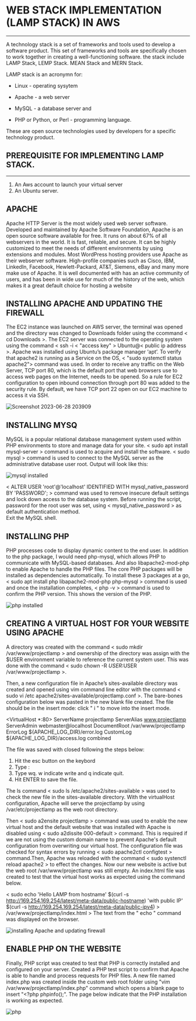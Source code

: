 # WEB STACK IMPLEMENTATION (LAMP STACK) IN AWS
---
 A technology stack is a set of frameworks and tools used to develop a software product. This set of frameworks and tools are specifically chosen to work together in creating a well-functioning software. the stack include LAMP Stack, LEMP Stack. MEAN Stack and MERN Stack. 
 
 LAMP stack is an acronymn for:
 <!-- UL -->
 * Linux - operating sysytem
 
 * Apache - a web server
 
 * MySQL - a database server and
 
 * PHP or Python, or Perl - programming language. 
 
 These are open source technologies used by developers for a specific technology product. 

## PREREQUISITE FOR IMPLEMENTING LAMP STACK.
---
<!-- OL -->
1. An Aws account to launch your virtual server
1. An Ubuntu server. 

##  APACHE
<P>Apache HTTP Server is the most widely used web server software. Developed and maintained by Apache Software Foundation, Apache is an open source software available for free. It runs on about 67% of all webservers in the world. It is fast, reliable, and secure. It can be highly customized to meet the needs of different environments by using extensions and modules. Most WordPress hosting providers use Apache as their webserver software. High-profile companies such as Cisco, IBM, LinkedIn, Facebook, Hewlett-Packard, AT&T, Siemens, eBay and many more make use of Apache. It is well documented with has an active community of users, and has been in wide use for much of the history of the web, which makes it a great default choice for hosting a website</P>

## INSTALLING APACHE AND UPDATING THE FIREWALL
The EC2 instance was launched on AWS server, the terminal was opened and the directory was changed to Downloads folder using the ccommand < cd Downloads >. The EC2 server was connected to the operating system using the command < ssh -i < "access key" > Ubuntu@< public ip address >.  Apache was installed using Ubuntu’s package manager ‘apt’.
To verify that apache2 is running as a Service on the OS, < "sudo systemctl status apache2"> command was used.
In order to receive any traffic on the Web Server, TCP port 80, which is the default port that web browsers use to access web pages on the Internet, needs to be opened. So a rule for EC2 configuration to open inbound connection through port 80 was added to the security rule. By default, we have TCP port 22 open on our EC2 machine to access it via SSH. 

![Screenshot 2023-06-28 203909](https://github.com/Saidat23/devops.pbl/assets/138054715/74f0bffa-4a70-42e2-8c16-e7c5556fc340)

## INSTALLING MYSQ
  MySQL is a popular relational database management system used within PHP environments to store and manage data for your site.
< sudo apt install mysql-server > command is used to acquire and install the software.
< sudo mysql > command is used to connect to the MySQL server as the administrative database user root.
 Output will look like this:
 
![mysql installed](https://github.com/Saidat23/devops.pbl/assets/138054715/36144c9f-6490-445b-ac37-6f6301b51f92)

< ALTER USER 'root'@'localhost' IDENTIFIED WITH mysql_native_password BY 'PASSWORD'; > command was used to remove insecure default settings and lock down access to the database system. Before running the script, password for the root user was set, using < mysql_native_password > as default authentication method.  
Exit the MySQL shell.

## INSTALLING PHP
 PHP  processes code to display dynamic content to the end user. In addition to the php package, I would need php-mysql, which allows PHP to communicate with MySQL-based databases. And also libapache2-mod-php to enable Apache to handle the PHP files. The core PHP packages will be installed as dependencies automatically.
To install these 3 packages at a go, < sudo apt install php libapache2-mod-php php-mysql > command is used and once the installation completes, < php -v > command is used to confirm the PHP version. This shows the version of the PHP.

![php installed](https://github.com/Saidat23/devops.pbl/assets/138054715/7632d4e1-604c-41c8-bb0d-bcbb669ea9c1)

## CREATING A VIRTUAL HOST FOR YOUR WEBSITE USING APACHE  


A directory was created with the command < sudo mkdir /var/www/projectlamp > and ownership of the directory was assign with the $USER environment variable to reference the current system user. This was done with the command < sudo chown -R $USER:$USER /var/www/projectlamp >.

Then, a new configuration file in Apache’s sites-available directory was created and opened using vim command line editor with the command < sudo vi /etc apache2/sites-available/projectlamp.conf >. The bare-bones configuration below was pasted in the new blank file created. The file should be in the insert mode: click " i " to move into the insert mode.

<VirtualHost *:80>
    ServerName projectlamp
    ServerAlias www.projectlamp 
    ServerAdmin webmaster@localhost
    DocumentRoot /var/www/projectlamp
    ErrorLog ${APACHE_LOG_DIR}/error.log
    CustomLog ${APACHE_LOG_DIR}/access.log combined
</VirtualHost>

The file was saved with closed following the steps below:
1. Hit the esc button on the keybord
2. Type :
3. Type wq. w indicate write and q indicate quit.
4. Hit ENTER to save the file.

The ls command < sudo ls /etc/apache2/sites-available > was used to check the new file in the sites-available directory. With the virtualHost configuration, Apache will serve the projectlamp by using /var/etc/projectlamp as the web root directory. 



Then < sudo a2ensite projectlamp > command was used to enable the new virtual host and the default website that was installed with Apache is disabled using < sudo a2dissite 000-default > command. This is required if we are not using the custom domain name to prevent Apache's default configuration from overwriting our virtual host. 
The configuration file was checked for syntax errors by running < sudo apache2ctl configtest > command.Then, Apache was reloaded with the command < sudo systenctl reload apache2 > to effect the changes. Now our new website is active but the web root /var/www/projectlamp was still empty. An index.html file was created to test that the virtual host works as expected using the command below.

< sudo echo 'Hello LAMP from hostname' $(curl -s http://169.254.169.254/latest/meta-data/public-hostname) 'with public IP' $(curl -s http://169.254.169.254/latest/meta-data/public-ipv4) > /var/www/projectlamp/index.html >
The text from the " echo " command was displayed on the browser.

![installing Apache and updating firewall](https://github.com/Saidat23/devops.pbl/assets/138054715/41c0bd72-a351-44d6-a56e-07b4eca34f90)

## ENABLE PHP ON THE WEBSITE
Finally, PHP script was created to test that PHP is correctly installed and configured on your server.
Created a PHP test script to confirm that Apache is able to handle and process requests for PHP files.
A new file named index.php was created inside the custom web root folder using "vim /var/www/projectlamp/index.php" command which opens a blank page to insert
"<?php
phpinfo();".
The page below indicate that the PHP installation is working as expected.

![php](https://github.com/Saidat23/devops.pbl/assets/138054715/78462150-e2f1-4246-b4bb-8f0f3de0459c)





